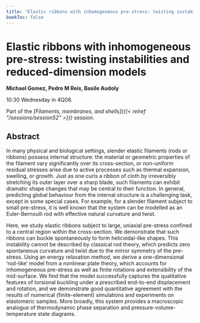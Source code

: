 ```yaml
---
title: "Elastic ribbons with inhomogeneous pre-stress: twisting instabilities and reduced-dimension models"
bookToc: false
---
```


# Elastic ribbons with inhomogeneous pre-stress: twisting instabilities and reduced-dimension models

**Michael Gomez, Pedro M Reis, Basile Audoly**

10:30 Wednesday in 4Q08.

Part of the *[Filaments, membranes, and shells]({{< relref "/sessions/session52" >}})* session.

## Abstract

In many physical and biological settings, slender elastic filaments (rods or ribbons) possess internal structure: the material or geometric properties of the filament vary significantly over its cross-section, or non-uniform residual stresses arise due to active processes such as thermal expansion, swelling, or growth. Just as one curls a ribbon of cloth by irreversibly stretching its outer layer over a sharp blade, such filaments can exhibit dramatic shape changes that may be central to their function. In general, predicting global behaviour from the internal structure is a challenging task, except in some special cases. For example, for a slender filament subject to small pre-stress, it is well known that the system can be modelled as an Euler-Bernoulli rod with effective natural curvature and twist.

Here, we study elastic ribbons subject to large, uniaxial pre-stress confined to a central region within the cross-section. We demonstrate that such ribbons can buckle spontaneously to form helicoidal-like shapes. This instability cannot be described by classical rod theory, which predicts zero spontaneous curvature and twist due to the mirror symmetry of the pre-stress. Using an energy relaxation method, we derive a one-dimensional ‘rod-like’ model from a nonlinear plate theory, which accounts for inhomogeneous pre-stress as well as finite rotations and extensibility of the mid-surface. We find that the model successfully captures the qualitative features of torsional buckling under a prescribed end-to-end displacement and rotation, and we demonstrate good quantitative agreement with the results of numerical (finite-element) simulations and experiments on elastomeric samples. More broadly, this system provides a macroscopic analogue of thermodynamic phase separation and pressure-volume-temperature state diagrams.


